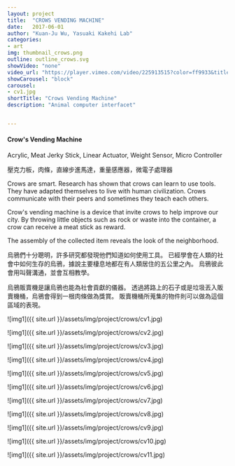 ```yaml
---
layout: project
title:  "CROWS VENDING MACHINE"
date:   2017-06-01
author: "Kuan-Ju Wu, Yasuaki Kakehi Lab"
categories:
- art
img: thumbnail_crows.png
outline: outline_crows.svg
showVideo: "none"
video_url: "https://player.vimeo.com/video/225913515?color=ff9933&title=0&byline=0&portrait=0"
showCarousel: "block"
carousel:
- cv1.jpg
shortTitle: "Crows Vending Machine"
description: "Animal computer interfacet"


---
```

#### Crow's Vending Machine ####

Acrylic, Meat Jerky Stick, Linear Actuator, Weight Sensor, Micro Controller

壓克力板，肉條，直線步進馬達，重量感應器，微電子處理器

Crows are smart. Research has shown that crows can learn to use tools.
They have adapted themselves to live with human civilization.
Crows communicate with their peers and sometimes they teach each others.

Crow's vending machine is a device that invite crows to help improve our city.
By throwing little objects such as rock or waste into the container, a crow can receive a meat stick as reward.

The assembly of the collected item reveals the look of the neighborhood.

烏鴉們十分聰明，許多研究都發現他們知道如何使用工具。
已經學會在人類的社會中如何生存的烏鴉，據說主要棲息地都在有人類居住的五公里之內。
烏鴉彼此會用叫聲溝通，並會互相教學。

烏鴉販賣機是讓烏鴉也能為社會貢獻的儀器。
透過將路上的石子或是垃圾丟入販賣機桶，烏鴉會得到一根肉條做為獎賞。
販賣機桶所蒐集的物件則可以做為這個區域的表現。


![img1]({{ site.url }}/assets/img/project/crows/cv1.jpg)

![img1]({{ site.url }}/assets/img/project/crows/cv2.jpg)

![img1]({{ site.url }}/assets/img/project/crows/cv3.jpg)

![img1]({{ site.url }}/assets/img/project/crows/cv4.jpg)

![img1]({{ site.url }}/assets/img/project/crows/cv5.jpg)

![img1]({{ site.url }}/assets/img/project/crows/cv6.jpg)

![img1]({{ site.url }}/assets/img/project/crows/cv7.jpg)

![img1]({{ site.url }}/assets/img/project/crows/cv8.jpg)

![img1]({{ site.url }}/assets/img/project/crows/cv9.jpg)

![img1]({{ site.url }}/assets/img/project/crows/cv10.jpg)

![img1]({{ site.url }}/assets/img/project/crows/cv11.jpg)

